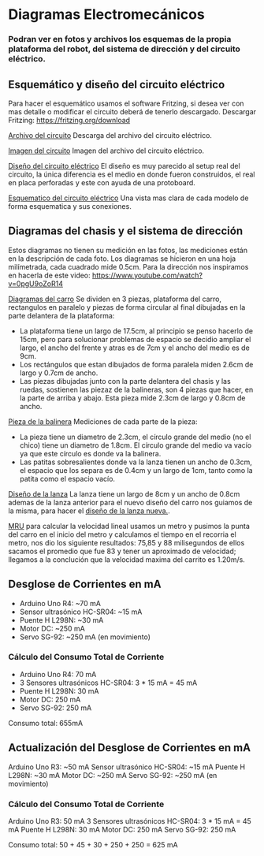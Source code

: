 # Diagramas Electromecánicos
### Podran ver en fotos y archivos los esquemas de la propia plataforma del robot, del sistema de dirección y del circuito eléctrico. 

## Esquemático y diseño del circuito eléctrico
Para hacer el esquemático usamos el software Fritzing, si desea ver con mas detalle o modificar el circuito deberá de tenerlo descargado. Descargar Fritzing: https://fritzing.org/download

[Archivo del circuito](Primera_ronda_wro.fzz) Descarga del archivo del circuito eléctrico.

[Imagen del circuito](Primera_ronda_wro.fzz.jpeg) Imagen del archivo del circuito eléctrico.

[Diseño del circuito eléctrico](Diseño_del_circuito_eléctrico.jpeg)
El diseño es muy parecido al setup real del circuito, la única diferencia es el medio en donde fueron construidos, el real en placa perforadas y este con ayuda de una protoboard.

[Esquematico del circuito eléctrico](Esquematico_del_circuito.jpeg)
Una vista mas clara de cada modelo de forma esquematica y sus conexiones.

## Diagramas del chasis y el sistema de dirección
Estos diagramas no tienen su medición en las fotos, las mediciones están en la descripción de cada foto. Los diagramas se hicieron en una hoja milímetrada, cada cuadrado mide 0.5cm. Para la dirección nos inspiramos en hacerla de este video: https://www.youtube.com/watch?v=0pgU9oZoR14

[Diagramas del carro](Chasis_de_la_plataforma_del_carro_y_soportes_de_la_dirección.jpeg)
Se dividen en 3 piezas, plataforma del carro, rectangulos en paralelo y piezas de forma circular al final dibujadas en la parte delantera de la plataforma:
-  La plataforma tiene un largo de 17.5cm, al principio se penso hacerlo de 15cm, pero para solucionar problemas de espacio se decidio ampliar el largo, el ancho del frente y atras es de 7cm y el ancho del medio es de 9cm.
-  Los rectángulos que estan dibujados de forma paralela miden 2.6cm de largo y 0.7cm de ancho.
-  Las piezas dibujadas junto con la parte delantera del chasis y las ruedas, sostienen las piezaz de la balineras, son 4 piezas que hacer, en la parte de arriba y abajo. Esta pieza mide 2.3cm de largo y 0.8cm de ancho.

[Pieza de la balinera](Pieza_para_la_balinera.jpeg)
Mediciones de cada parte de la pieza:
-  La pieza tiene un diametro de 2.3cm, el círculo grande del medio (no el chico) tiene un diametro de 1.8cm. El círculo grande del medio va vacío ya que este círculo es donde va la balinera.
-  Las patitas sobresalientes donde va la lanza tienen un ancho de 0.3cm, el espacio que los separa es de 0.4cm y un largo de 1cm, tanto como la patita como el espacio vacío.

[Diseño de la lanza](Lanza_de_la_dirección_anterior.jpeg)
La lanza tiene un largo de 8cm y un ancho de 0.8cm ademas de la lanza anterior para el nuevo diseño del carro nos guiamos de la misma, para hacer el [diseño de la lanza nueva.](Lanza_de_la_dirección_nueva.jpeg).

[MRU](Movimiento_rectilíneo_uniforme.jpeg)
para calcular la velocidad lineal usamos un metro y pusimos la punta del carro en el inicio del metro y calculamos el tiempo en el recorria el metro, nos dio los siguiente resultados: 75,85 y 88 milisegundos de ellos sacamos el promedio que fue 83 y tener un aproximado de velocidad; llegamos a la conclución que la velocidad maxima del carrito es 1.20m/s. 

## Desglose de Corrientes en mA
- Arduino Uno R4: ~70 mA
- Sensor ultrasónico HC-SR04: ~15 mA
- Puente H L298N: ~30 mA
- Motor DC: ~250 mA 
- Servo SG-92: ~250 mA (en movimiento)

### Cálculo del Consumo Total de Corriente
- Arduino Uno R4: 70 mA
- 3 Sensores ultrasónicos HC-SR04: 3 * 15 mA = 45 mA
- Puente H L298N: 30 mA
- Motor DC: 250 mA
- Servo SG-92: 250 mA

Consumo total: 655mA


## Actualización del Desglose de Corrientes en mA
Arduino Uno R3: ~50 mA
Sensor ultrasónico HC-SR04: ~15 mA
Puente H L298N: ~30 mA
Motor DC: ~250 mA
Servo SG-92: ~250 mA (en movimiento)

### Cálculo del Consumo Total de Corriente
Arduino Uno R3: 50 mA
3 Sensores ultrasónicos HC-SR04: 3 * 15 mA = 45 mA
Puente H L298N: 30 mA
Motor DC: 250 mA
Servo SG-92: 250 mA

Consumo total: 50 + 45 + 30 + 250 + 250 = 625 mA
